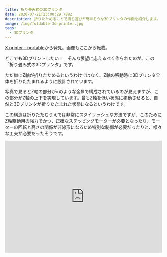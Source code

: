 ```yaml
---
title: 折り畳み式の3Dプリンタ
date: 2020-07-21T23:00:29.788Z
description: 折りたためることで持ち運びが簡単そうな3Dプリンタの作例を紹介します。
image: /img/foldable-3d-printer.jpg
tags:
  - 3Dプリンタ
---
```

[X printer - portable](https://hackaday.io/project/165889-x-printer-portable)から発見。画像もここから転載。

どこでも3Dプリントしたい！　そんな要望に応えるべく作られたのが、この「折り畳み式の3Dプリンタ」です。

ただ単にZ軸が折りたためるというわけではなく、Z軸の移動時に3Dプリンタ全体を折りたたまれるように設計されています。

写真で見るとZ軸の部分が×のような金属で構成されているのが見えますが、この部分がZ軸の上下を実現しています。最もZ軸を低い状態に移動させると、自然と3Dプリンタが折りたたまれた状態になるというわけです。

この構造は折りたたむうえでは非常にスタイリッシュな方法ですが、このためにZ軸駆動用の強力でかつ、正確なステッピングモーターが必要となったり、モーターの回転と高さの関係が非線形になるため特別な制御が必要だったりと、様々な工夫が必要だったそうです。

<iframe width="100%" title="vimeo-player" src="https://player.vimeo.com/video/400929261" width="640" height="360" frameborder="0" allowfullscreen></iframe>
